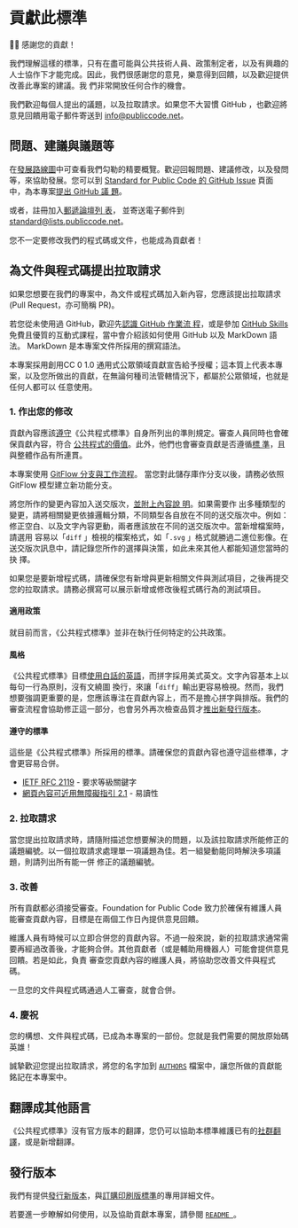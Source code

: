 # 貢獻此標準

<!-- SPDX-License-Identifier: CC0-1.0 -->
<!-- SPDX-FileCopyrightText: 2019-2022 The Foundation for Public Code <info@publiccode.net>, https://standard.publiccode.net/AUTHORS -->

🙇‍♀️ 感謝您的貢獻！

我們理解這樣的標準，只有在盡可能與公共技術人員、政策制定者，以及有興趣的人士協作下才能完成。因此，我們很感謝您的意見，樂意得到回饋，以及歡迎提供改善此專案的建議。我
們非常開放任何合作的機會。

我們歡迎每個人提出的議題，以及拉取請求。如果您不大習慣 GitHub ，也歡迎將意見回饋用電子郵件寄送到
[info@publiccode.net](mailto:info@publiccode.net)。

## 問題、建議與議題等

在[發展路線圖](/docs/roadmap.md)中可查看我們勾勒的精要概覽。歡迎回報問題、建議修改，以及發問等，來協助發展。您可以到 [Standard
for Public Code 的 GitHub
Issue](https://github.com/publiccodenet/standard/issues) 頁面中，為本專案[提出 GitHub 議
題](https://docs.github.com/en/issues/tracking-your-work-with-issues/creating-an-issue)。

或者，註冊加入[郵遞論壇列
表](https://lists.publiccode.net/mailman/postorius/lists/standard.lists.publiccode.net/)，
並寄送電子郵件到[standard@lists.publiccode.net](mailto:standard@lists.publiccode.net)。

您不一定要修改我們的程式碼或文件，也能成為貢獻者！

## 為文件與程式碼提出拉取請求

如果您想要在我們的專案中，為文件或程式碼加入新內容，您應該提出拉取請求 (Pull Request，亦可簡稱 PR)。

若您從未使用過 GitHub，歡迎先[認識 GitHub 作業流
程](https://docs.github.com/en/get-started/quickstart/github-flow)，或是參加 [GitHub
Skills](https://skills.github.com/) 免費且優質的互動式課程，當中會介紹該如何使用 GitHub 以及 MarkDown 語法。
MarkDown 是本專案文件所採用的撰寫語法。

本專案採用創用CC 0 1.0 通用式公眾領域貢獻宣告給予授權；這本質上代表本專案，以及您所做出的貢獻，在無論何種司法管轄情況下，都屬於公眾領域，也就是任何人都可以
任意使用。

### 1. 作出您的修改

貢獻內容應該[遵守](docs/standard-for-public-code.html)《公共程式標準》自身所列出的準則規定。審查人員同時也會確保貢獻內容，符合
[公共程式的價值](foreword.md#values-of-public-code)。此外，他們也會審查貢獻是否遵循[標
準](#standards-to-follow)，且與整體作品有所連貫。

本專案使用 [GitFlow 分支與工作流程](https://nvie.com/posts/a-successful-git-branching-model/)。
當您對此儲存庫作分支以後，請務必依照 GitFlow 模型建立新功能分支。

將您所作的變更內容加入送交版次，[並附上內容說
明](https://robots.thoughtbot.com/5-useful-tips-for-a-better-commit-message)。如果需要作
出多種類型的變更，請將相關變更依據邏輯分類，不同類型各自放在不同的送交版次中。例如：修正空白、以及文字內容更動，兩者應該放在不同的送交版次中。當新增檔案時，請選用
容易以「`diff` 」檢視的檔案格式，如「`.svg` 」格式就勝過二進位影像。在送交版次訊息中，請記錄您所作的選擇與決策，如此未來其他人都能知道您當時的抉
擇。

如果您是要新增程式碼，請確保您有新增與更新相關文件與測試項目，之後再提交您的拉取請求。請務必撰寫可以展示新增或修改後程式碼行為的測試項目。

#### 適用政策

就目前而言，《公共程式標準》並非在執行任何特定的公共政策。

#### 風格

《公共程式標準》目標[使用白話的英語](criteria/use-plain-english.md)，而拼字採用美式英文。文字內容基本上以每句一行為原則，沒有文繞圖
換行，來讓「`diff`」輸出更容易檢視。然而，我們想要強調更重要的是，您應該專注在貢獻內容上，而不是擔心拼字與排版。我們的審查流程會協助修正這一部分，也會另外再次檢查品質才[推出新發行版本](docs/releasing.md)。

#### 遵守的標準

這些是《公共程式標準》所採用的標準。請確保您的貢獻內容也遵守這些標準，才會更容易合併。

* [IETF RFC 2119](https://tools.ietf.org/html/rfc2119) - 要求等級關鍵字
* [網頁內容可近用無障礙指引 2.1](https://www.w3.org/TR/WCAG21/#readable) - 易讀性

### 2. 拉取請求

當您提出拉取請求時，請隨附描述您想要解決的問題，以及該拉取請求所能修正的議題編號。以一個拉取請求處理單一項議題為佳。若一組變動能同時解決多項議題，則請列出所有能一併
修正的議題編號。

### 3. 改善

所有貢獻都必須接受審查。Foundation for Public Code 致力於確保有維護人員能審查貢獻內容，目標是在兩個工作日內提供意見回饋。

維護人員有時候可以立即合併您的貢獻內容。不過一般來說，新的拉取請求通常需要再經過改善後，才能夠合併。其他貢獻者（或是輔助用機器人）可能會提供意見回饋。若是如此，負責
審查您貢獻內容的維護人員，將協助您改善文件與程式碼。

一旦您的文件與程式碼通過人工審查，就會合併。

### 4. 慶祝

您的構想、文件與程式碼，已成為本專案的一部份。您就是我們需要的開放原始碼英雄！

誠摯歡迎您提出拉取請求，將您的名字加到 [`AUTHORS`](AUTHORS.md) 檔案中，讓您所做的貢獻能銘記在本專案中。

## 翻譯成其他語言

《公共程式標準》沒有官方版本的翻譯，您仍可以協助本標準維護已有的[社群翻譯](https://github.com/publiccodenet/community-translations-standard)，或是新增翻譯。

## 發行版本

我們有提供[發行新版本](/docs/releasing.md)，與[訂購印刷版標準](/docs/printing.md)的專用詳細文件。

若要進一步瞭解如何使用，以及協助貢獻本專案，請參閱 [`README `](README.md)。
